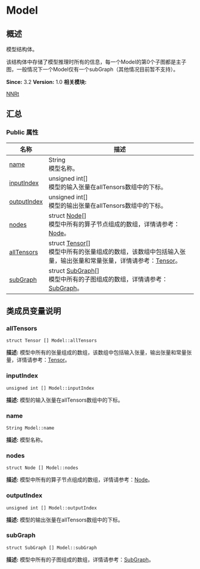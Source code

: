# Model


## 概述

模型结构体。

该结构体中存储了模型推理时所有的信息，每一个Model的第0个子图都是主子图，一般情况下一个Model仅有一个subGraph（其他情况目前暂不支持）。

**Since:**
3.2
**Version:**
1.0
**相关模块:**

[NNRt](_n_n_rt.md)


## 汇总


### Public 属性

  | 名称 | 描述 | 
| -------- | -------- |
| [name](#name) | String<br/>模型名称。&nbsp; | 
| [inputIndex](#inputindex) | unsigned&nbsp;int[]<br/>模型的输入张量在allTensors数组中的下标。&nbsp; | 
| [outputIndex](#outputindex) | unsigned&nbsp;int[]<br/>模型的输出张量在allTensors数组中的下标。&nbsp; | 
| [nodes](#nodes) | struct&nbsp;[Node](_node.md)[]<br/>模型中所有的算子节点组成的数组，详情请参考：[Node](_node.md)。&nbsp; | 
| [allTensors](#alltensors) | struct&nbsp;[Tensor](_tensor.md)[]<br/>模型中所有的张量组成的数组，该数组中包括输入张量，输出张量和常量张量，详情请参考：[Tensor](_tensor.md)。&nbsp; | 
| [subGraph](#subgraph) | struct&nbsp;[SubGraph](_sub_graph.md)[]<br/>模型中所有的子图组成的数组，详情请参考：[SubGraph](_sub_graph.md)。&nbsp; | 


## 类成员变量说明


### allTensors

  
```
struct Tensor [] Model::allTensors
```
**描述:**
模型中所有的张量组成的数组，该数组中包括输入张量，输出张量和常量张量，详情请参考：[Tensor](_tensor.md)。


### inputIndex

  
```
unsigned int [] Model::inputIndex
```
**描述:**
模型的输入张量在allTensors数组中的下标。


### name

  
```
String Model::name
```
**描述:**
模型名称。


### nodes

  
```
struct Node [] Model::nodes
```
**描述:**
模型中所有的算子节点组成的数组，详情请参考：[Node](_node.md)。


### outputIndex

  
```
unsigned int [] Model::outputIndex
```
**描述:**
模型的输出张量在allTensors数组中的下标。


### subGraph

  
```
struct SubGraph [] Model::subGraph
```
**描述:**
模型中所有的子图组成的数组，详情请参考：[SubGraph](_sub_graph.md)。
